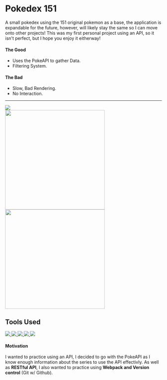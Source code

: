 # Pokedex 151
A small pokedex using the 151 original pokemon as a base, the application is expandable for the future, however, will likely stay the same so I can
move onto other projects!
This was my first personal project using an API, so it isn't perfect, but I hope you enjoy it eitherway!

#### The Good
- Uses the PokeAPI to gather Data.
- Filtering System.

#### The Bad
- Slow, Bad Rendering.
- No Interaction.

<hr />

<a href="https://coldlombax.github.io/Personal-Pokemon-Pokedex/" target="blank"> 
  <img src="https://img.shields.io/badge/DEMO-lightgreen?label=Pokedex-151&style=for-the-badge&logo=react">
</a>
<div>
  
  <img src="https://user-images.githubusercontent.com/73673516/122214054-8fa5db00-cea1-11eb-871e-84426151a9ec.png" width=320>
  <img src="https://user-images.githubusercontent.com/73673516/122214072-92a0cb80-cea1-11eb-89b6-11a2f61d9925.png" width=320>
</div>

## Tools Used
<p align = "left">
  <a href="https://developer.mozilla.org/en-US/docs/Glossary/HTML5" target="blank"> 
    <img src="https://img.shields.io/badge/html5-333?label=&style=for-the-badge&logo=html5">
  </a>
   <a href="https://sass-lang.com/" target="blank"> 
    <img src="https://img.shields.io/badge/sass-333?label=&style=for-the-badge&logo=sass">
  </a>
  <a href="https://www.javascript.com/" target="blank"> 
    <img src="https://img.shields.io/badge/javascript-333?label=&style=for-the-badge&logo=javascript">
  </a>
   <a href="https://webpack.js.org/" target="blank"> 
    <img src="https://img.shields.io/badge/webpack-333?label=&style=for-the-badge&logo=webpack">
  </a>
  <a href="https://pokeapi.co/" target="blank"> 
    <img src="https://img.shields.io/badge/PokeAPI-333?label=&style=for-the-badge&logo=pokemon">
  </a>
</p>

#### Motivation
I wanted to practice using an API, I decided to go with the PokeAPI as I know enough information about the series to use the API effectivly.
As well as **RESTful API**, I also wanted to practice using **Webpack and Version control** (Git w/ Github).
